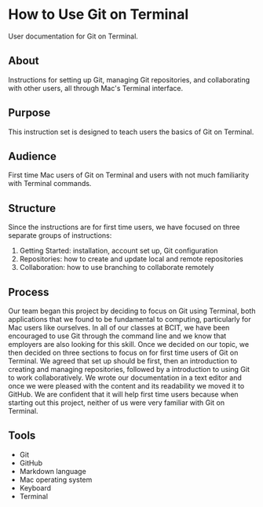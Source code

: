 # How to Use Git on Terminal

User documentation for Git on Terminal.

## About

Instructions for setting up Git, managing Git repositories, and collaborating with other users, all through Mac's Terminal interface.

## Purpose

This instruction set is designed to teach users the basics of Git on Terminal.

## Audience

First time Mac users of Git on Terminal and users with not much familiarity with Terminal commands.

## Structure

Since the instructions are for first time users, we have focused on three separate groups of instructions:

1. Getting Started: installation, account set up, Git configuration
2. Repositories: how to create and update local and remote repositories
3. Collaboration: how to use branching to collaborate remotely

## Process

Our team began this project by deciding to focus on Git using Terminal, both applications that we found to be fundamental to computing, particularly for Mac users like ourselves. In all of our classes at BCIT, we have been encouraged to use Git through the command line and we know that employers are also looking for this skill. Once we decided on our topic, we then decided on three sections to focus on for first time users of Git on Terminal. We agreed that set up should be first, then an introduction to creating and managing repositories, followed by a introduction to using Git to work collaboratively. We wrote our documentation in a text editor and once we were pleased with the content and its readability we moved it to GitHub. We are confident that it will help first time users because when starting out this project, neither of us were very familiar with Git on Terminal.

## Tools

- Git
- GitHub
- Markdown language
- Mac operating system
- Keyboard
- Terminal
